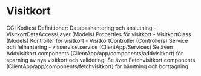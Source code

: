 # Visitkort
CGI Kodtest
Definitioner:
Databashantering och anslutning - VisitkortDataAccessLayer (Models)
Properties för visitkort - VisitkortClass (Models)
Kontroller för visitkort - VisitkortController (Controllers)
Service och felhantering - visservice.service (ClientApp/Services)
Se även Addvisitkort.components (ClientApp/app/components/addvisitkort) för sparning av nya visitkort och validering.
Se även Fetchvisitkort.components (ClientApp/app/components/fetchvisitkort) för hämtning och borttagning.
